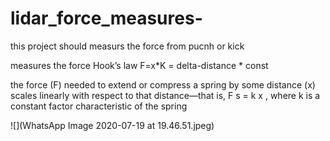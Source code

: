 # lidar_force_measures-
this project should measurs the force from pucnh or kick

measures the force Hook’s law
F=x*K = delta-distance * const

 the force (F) needed to extend or compress a spring by some distance (x) scales linearly with respect to that distance—that is, F s = k x , where k is a constant factor characteristic of the spring
 
 
![](WhatsApp Image 2020-07-19 at 19.46.51.jpeg)

